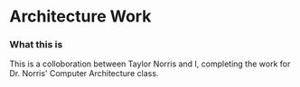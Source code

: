 # Architecture Work
### What this is
This is a colloboration between Taylor Norris and I, completing the work for Dr. Norris' Computer Architecture class. 
